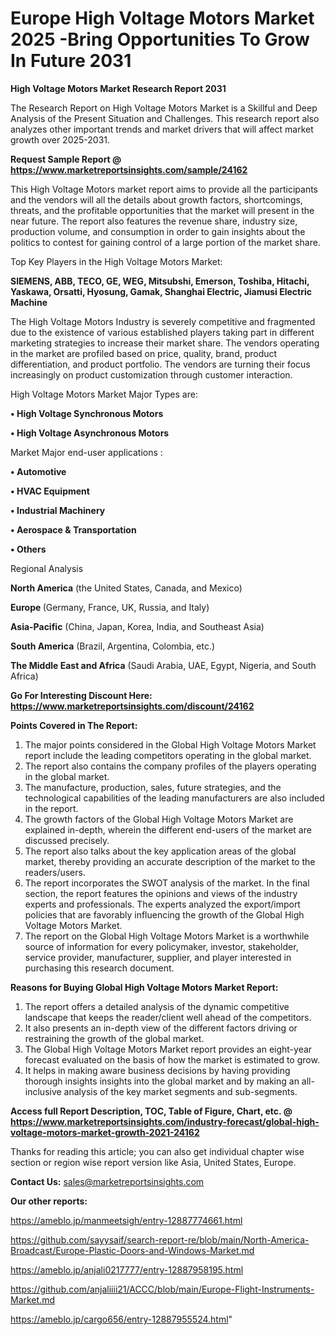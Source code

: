 # Europe High Voltage Motors Market 2025 -Bring Opportunities To Grow In Future 2031

<strong>High Voltage Motors Market Research Report 2031</strong>

The Research Report on High Voltage Motors Market is a Skillful and Deep Analysis of the Present Situation and Challenges. This research report also analyzes other important trends and market drivers that will affect market growth over 2025-2031.

<strong>Request Sample Report @ <a href=https://www.marketreportsinsights.com/sample/24162>https://www.marketreportsinsights.com/sample/24162</a></strong>

This High Voltage Motors market report aims to provide all the participants and the vendors will all the details about growth factors, shortcomings, threats, and the profitable opportunities that the market will present in the near future. The report also features the revenue share, industry size, production volume, and consumption in order to gain insights about the politics to contest for gaining control of a large portion of the market share.

Top Key Players in the High Voltage Motors Market:

<strong>SIEMENS, ABB, TECO, GE, WEG, Mitsubshi, Emerson, Toshiba, Hitachi, Yaskawa, Orsatti, Hyosung, Gamak, Shanghai Electric, Jiamusi Electric Machine</strong>

The High Voltage Motors Industry is severely competitive and fragmented due to the existence of various established players taking part in different marketing strategies to increase their market share. The vendors operating in the market are profiled based on price, quality, brand, product differentiation, and product portfolio. The vendors are turning their focus increasingly on product customization through customer interaction.

High Voltage Motors Market Major Types are:

<strong>• High Voltage Synchronous Motors

• High Voltage Asynchronous Motors</strong>

Market Major end-user applications :

<strong>• Automotive

• HVAC Equipment

• Industrial Machinery

• Aerospace & Transportation

• Others</strong>

Regional Analysis

</u><strong><b>North America</b></strong> (the United States, Canada, and Mexico)

<strong><b>Europe </b></strong>(Germany, France, UK, Russia, and Italy)

<strong><b>Asia-Pacific</b></strong> (China, Japan, Korea, India, and Southeast Asia)

<strong><b>South America</b></strong> (Brazil, Argentina, Colombia, etc.)

<strong><b>The Middle East and Africa</b></strong> (Saudi Arabia, UAE, Egypt, Nigeria, and South Africa)

<strong>Go For Interesting Discount Here: <a href=https://www.marketreportsinsights.com/discount/24162>https://www.marketreportsinsights.com/discount/24162</a></strong>

<strong>Points Covered in The Report:</strong>
<ol>
  <li>The major points considered in the Global High Voltage Motors Market report include the leading competitors operating in the global market.</li>
  <li>The report also contains the company profiles of the players operating in the global market.</li>
  <li>The manufacture, production, sales, future strategies, and the technological capabilities of the leading manufacturers are also included in the report.</li>
  <li>The growth factors of the Global High Voltage Motors Market are explained in-depth, wherein the different end-users of the market are discussed precisely.</li>
  <li>The report also talks about the key application areas of the global market, thereby providing an accurate description of the market to the readers/users.</li>
  <li>The report incorporates the SWOT analysis of the market. In the final section, the report features the opinions and views of the industry experts and professionals. The experts analyzed the export/import policies that are favorably influencing the growth of the Global High Voltage Motors Market.</li>
  <li>The report on the Global High Voltage Motors Market is a worthwhile source of information for every policymaker, investor, stakeholder, service provider, manufacturer, supplier, and player interested in purchasing this research document.</li>
</ol>
<strong>Reasons for Buying Global High Voltage Motors Market Report:</strong>

<ol>
  <li>The report offers a detailed analysis of the dynamic competitive landscape that keeps the reader/client well ahead of the competitors.</li>
  <li>It also presents an in-depth view of the different factors driving or restraining the growth of the global market.</li>
  <li>The Global High Voltage Motors Market report provides an eight-year forecast evaluated on the basis of how the market is estimated to grow.</li>
  <li>It helps in making aware business decisions by having providing thorough insights insights into the global market and by making an all-inclusive analysis of the key market segments and sub-segments.</li>
</ol>
<strong>Access full Report Description, TOC, Table of Figure, Chart, etc. @ <a href=https://www.marketreportsinsights.com/industry-forecast/global-high-voltage-motors-market-growth-2021-24162>https://www.marketreportsinsights.com/industry-forecast/global-high-voltage-motors-market-growth-2021-24162</a></strong>


Thanks for reading this article; you can also get individual chapter wise section or region wise report version like Asia, United States, Europe.

<strong>Contact Us:</strong>
sales@marketreportsinsights.com

<strong>Our other reports:</strong>

<a href=https://ameblo.jp/manmeetsigh/entry-12887774661.html>https://ameblo.jp/manmeetsigh/entry-12887774661.html</a>

<a href=https://github.com/sayysaif/search-report-re/blob/main/North-America-Broadcast/Europe-Plastic-Doors-and-Windows-Market.md>https://github.com/sayysaif/search-report-re/blob/main/North-America-Broadcast/Europe-Plastic-Doors-and-Windows-Market.md</a>

<a href=https://ameblo.jp/anjali0217777/entry-12887958195.html>https://ameblo.jp/anjali0217777/entry-12887958195.html</a>

<a href=https://github.com/anjaliiii21/ACCC/blob/main/Europe-Flight-Instruments-Market.md>https://github.com/anjaliiii21/ACCC/blob/main/Europe-Flight-Instruments-Market.md</a>

<a href=https://ameblo.jp/cargo656/entry-12887955524.html>https://ameblo.jp/cargo656/entry-12887955524.html</a>"
